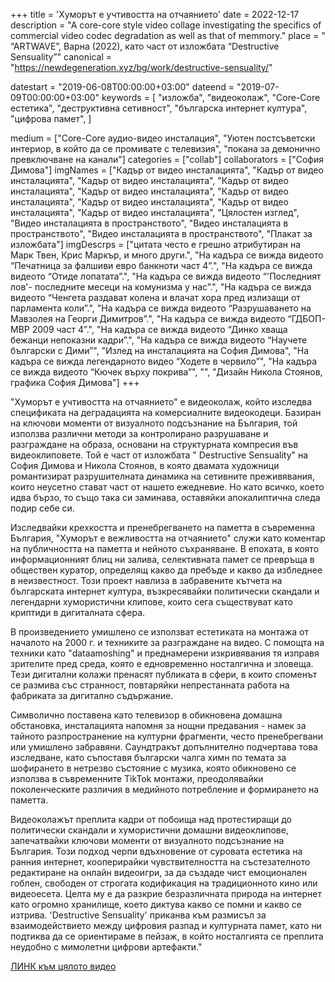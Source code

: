 +++
title = 'Хуморът е учтивостта на отчаянието'
date = 2022-12-17
description = "A core-core style video collage investigating the specifics of commercial video codec degradation as well as that of memmory."
place = " “ARTWAVE”, Варна (2022), като част от изложбата “Destructive Sensuality”"
canonical = "https://newdegeneration.xyz/bg/work/destructive-sensuality/"

datestart = "2019-06-08T00:00:00+03:00"
dateend = "2019-07-09T00:00:00+03:00"
keywords = [
  "изложба",
  "видеоколаж",
  "Core-Core естетика",
  "деструктивна сетивност",
  "българска интернет култура",
  "цифрова памет",
]


medium = ["Core-Core аудио-видео инсталация", "Уютен постсъветски интериор, в който да се промивате с телевизия", "покана за демонично превключване на канали"]
categories = ["collab"]
collaborators = ["София Димова"]
imgNames = ["Кадър от видео инсталацията", "Кадър от видео инсталацията", "Кадър от видео инсталацията", "Кадър от видео инсталацията", "Кадър от видео инсталацията", "Кадър от видео инсталацията", "Кадър от видео инсталацията", "Кадър от видео инсталацията", "Кадър от видео инсталацията", "Цялостен изглед", "Видео инсталацията в пространството", "Видео инсталацията в пространството", "Видео инсталацията в пространството", "Плакат за изложбата"]
imgDescrps = ["цитата често е грешно атрибутиран на Марк Твен, Крис Маркър, и много други.", "На кадъра се вижда видеото “Печатница за фалшиви евро банкноти част 4”.", "На кадъра се вижда видеото “Отиде лопатата”.", "На кадъра се вижда видеото “'Последният лов'- последните месеци на комунизма у нас”.", "На кадъра се вижда видеото “Ченгета раздават колена и влачат хора пред излизащи от парламента коли”.", "На кадъра се вижда видеото “Разрушаването на Мавзолея на Георги Димитров”.", "На кадъра се вижда видеото “ГДБОП-МВР 2009 част 4”.", "На кадъра се вижда видеото “Динко хваща бежанци непоказни кадри”.", "На кадъра се вижда видеото “Научете български с Дими”", "Излед на инсталацията на София Димова", "На кадъра се вижда легендарното видео “Ходете в червило”", "На кадъра се вижда видеото “Кючек върху покрива”", "", "Дизайн Никола Стоянов, графика София Димова"]
+++

"Хуморът е учтивостта на отчаянието" е видеоколаж, който изследва спецификата на деградацията на комерсиалните видеокодеци. Базиран на ключови моменти от визуалното подсъзнание на България, той използва различни методи за контролирано разрушаване и разграждане на образа, основани на структурната компресия във видеоклиповете. Той е част от изложбата " Destructive Sensuality" на София Димова и Никола Стоянов, в която двамата художници романтизират разрушителната динамика на сетивните преживявания, които неусетно стават част от нашето ежедневие. Но като всичко, което идва бързо, то също така си заминава, оставяйки апокалиптична следа подир себе си.

Изследвайки крехкостта и пренебрегването на паметта в съвременна България, "Хуморът е вежливостта на отчаянието" служи като коментар на публичността на паметта и нейното съхраняване. В епохата, в която информационният блиц ни залива, селективната памет се превръща в обществен куратор, определящ какво да пребъде и какво да избледнее в неизвестност. Този проект навлиза в забравените кътчета на българската интернет култура, възкресявайки политически скандали и легендарни хумористични клипове, които сега съществуват като криптиди в дигиталната сфера.

В произведението умишлено се използват естетиката на монтажа от началото на 2000 г. и техниките за разграждане на видео. С помощта на техники като "dataamoshing" и преднамерени изкривявания тя изправя зрителите пред среда, която е едновременно носталгична и зловеща. Тези дигитални колажи пренасят публиката в сфери, в които споменът се размива със странност, повтаряйки непрестанната работа на фабриката за дигитално съдържание.

Символично поставена като телевизор в обикновена домашна обстановка, инсталацията напомня за нощни предавания - намек за тайното разпространение на културни фрагменти, често пренебрегвани или умишлено забравяни. Саундтракът допълнително подчертава това изследване, като съпоставя български чалга химн по темата за шофирането в нетрезво състояние с музика, която обикновено се използва в съвременните TikTok монтажи, преодолявайки поколенческите различия в медийното потребление и формирането на паметта. 

Видеоколажът преплита кадри от побоища над протестиращи до политически скандали и хумористични домашни видеоклипове, запечатвайки ключови моменти от визуалното подсъзнание на България. Този подход черпи вдъхновение от суровата естетика на ранния интернет, кооперирайки чувствителността на състезателното редактиране на онлайн видеоигри, за да създаде чист емоционален гоблен, свободен от строгата кодификация на традиционното кино или видеоесета. Целта му е да разкрие безразличната природа на интернет като огромно хранилище, което диктува какво се помни и какво се изтрива. 'Destructive Sensuality' приканва към размисъл за взаимодействието между цифровия разпад и културната памет, като ни подтиква да се ориентираме в пейзаж, в който носталгията се преплита неудобно с мимолетни цифрови артефакти."

[ЛИНК към цялото видео](https://youtu.be/hJ6enZi8O7w)